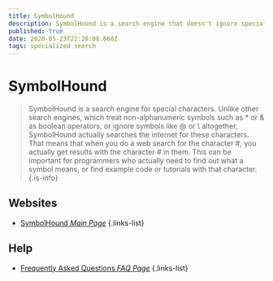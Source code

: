 ```yaml
---
title: SymbolHound
description: SymbolHound is a search engine that doesn't ignore special characters. This means you can easily search for symbols like &, %, and π.
published: true
date: 2020-05-23T22:28:08.668Z
tags: specialized search
---
```


# SymbolHound

> SymbolHound is a search engine for special characters. Unlike other search engines, which treat non-alphanumeric symbols such as * or & as boolean operators, or ignore symbols like @ or \ altogether, SymbolHound actually searches the internet for these characters. That means that when you do a web search for the character #, you actually get results with the character # in them. This can be important for programmers who actually need to find out what a symbol means, or find example code or tutorials with that character. 
{.is-info}

 

## Websites 

- [SymbolHound *Main Page*](http://symbolhound.com/)
 {.links-list}

## Help
- [Frequently Asked Questions *FAQ Page*](http://symbolhound.com/faq.php)
 {.links-list}


